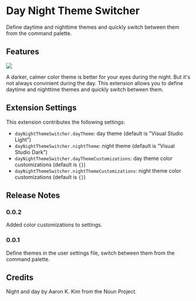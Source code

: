 # Day Night Theme Switcher

Define daytime and nighttime themes and quickly switch between them from the command palette.

## Features

![](https://media.giphy.com/media/4Nk6EGaAnNeVi/giphy.gif)

A darker, calmer color theme is better for your eyes during the night. But it's not always convinient during the day. This extension allows you to define daytime and nighttime themes and quickly switch between them.

## Extension Settings

This extension contributes the following settings:

* `dayNightThemeSwitcher.dayTheme`: day theme (default is "Visual Studio Light")
* `dayNightThemeSwitcher.nightTheme`: night theme (default is "Visual Studio Dark")
* `dayNightThemeSwitcher.dayThemeCustomizations`: day theme color customizations (default is `{}`)
* `dayNightThemeSwitcher.nightThemeCustomizations`: night theme color customizations (default is `{}`)

## Release Notes

### 0.0.2

Added color customizations to settings.

### 0.0.1

Define themes in the user settings file, switch between them from the command palette.

## Credits

Night and day by Aaron K. Kim from the Noun Project.